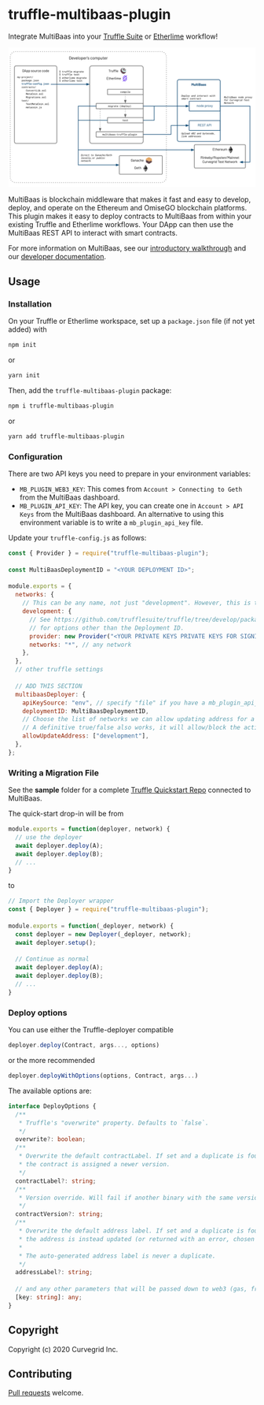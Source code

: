 # truffle-multibaas-plugin

Integrate MultiBaas into your [Truffle Suite](https://github.com/trufflesuite/truffle) or [Etherlime](https://github.com/LimeChain/etherlime) workflow!

![MultiBaas Truffle and Etherlime plugin architecture](truffle-multibaas-plugin-architecture.png)

MultiBaas is blockchain middleware that makes it fast and easy to develop, deploy, and operate on the Ethereum and OmiseGO blockchain platforms. This plugin makes it easy to deploy contracts to MultiBaas from within your existing Truffle and Etherlime workflows. Your DApp can then use the MultiBaas REST API to interact with smart contracts.

For more information on MultiBaas, see our [introductory walkthrough](https://www.curvegrid.com/blog/2020-04-06-multibaas-intro/) and our [developer documentation](https://www.curvegrid.com/docs/).

## Usage

### Installation

On your Truffle or Etherlime workspace, set up a `package.json` file (if not yet added) with

```bash
npm init
```

or

```bash
yarn init
```

Then, add the `truffle-multibaas-plugin` package:

```bash
npm i truffle-multibaas-plugin
```

or

```bash
yarn add truffle-multibaas-plugin
```

### Configuration

There are two API keys you need to prepare in your environment variables:

- `MB_PLUGIN_WEB3_KEY`: This comes from `Account > Connecting to Geth` from the MultiBaas dashboard.
- `MB_PLUGIN_API_KEY`: The API key, you can create one in `Account > API Keys` from the MultiBaas dashboard.
  An alternative to using this environment variable is to write a `mb_plugin_api_key` file.

Update your `truffle-config.js` as follows:

```js
const { Provider } = require("truffle-multibaas-plugin");

const MultiBaasDeploymentID = "<YOUR DEPLOYMENT ID>";

module.exports = {
  networks: {
    // This can be any name, not just "development". However, this is the default network name for Truffle.
    development: {
      // See https://github.com/trufflesuite/truffle/tree/develop/packages/hdwallet-provider
      // for options other than the Deployment ID.
      provider: new Provider("<YOUR PRIVATE KEYS PRIVATE KEYS FOR SIGNING>", MultiBaasDeploymentID),
      networks: "*", // any network
    },
  },
  // other truffle settings

  // ADD THIS SECTION
  multibaasDeployer: {
    apiKeySource: "env", // specify "file" if you have a mb_plugin_api_key instead of an environment variable.
    deploymentID: MultiBaasDeploymentID,
    // Choose the list of networks we can allow updating address for a label.
    // A definitive true/false also works, it will allow/block the action for all networks.
    allowUpdateAddress: ["development"],
  },
};
```

### Writing a Migration File

See the **sample** folder for a complete [Truffle Quickstart Repo](https://www.trufflesuite.com/docs/truffle/quickstart)
connected to MultiBaas.

The quick-start drop-in will be from

```js
module.exports = function(deployer, network) {
  // use the deployer
  await deployer.deploy(A);
  await deployer.deploy(B);
  // ...
}
```

to

```js
// Import the Deployer wrapper
const { Deployer } = require("truffle-multibaas-plugin");

module.exports = function(_deployer, network) {
  const deployer = new Deployer(_deployer, network);
  await deployer.setup();

  // Continue as normal
  await deployer.deploy(A);
  await deployer.deploy(B);
  // ...
}
```

### Deploy options

You can use either the Truffle-deployer compatible

```js
deployer.deploy(Contract, args..., options)
```

or the more recommended

```js
deployer.deployWithOptions(options, Contract, args...)
```

The available options are:

```ts
interface DeployOptions {
  /**
   * Truffle's "overwrite" property. Defaults to `false`.
   */
  overwrite?: boolean;
  /**
   * Overwrite the default contractLabel. If set and a duplicate is found,
   * the contract is assigned a newer version.
   */
  contractLabel?: string;
  /**
   * Version override. Will fail if another binary with the same version is found.
   */
  contractVersion?: string;
  /**
   * Overwrite the default address label. If set and a duplicate is found,
   * the address is instead updated (or returned with an error, chosen by global setting `allowUpdateAddress`).
   *
   * The auto-generated address label is never a duplicate.
   */
  addressLabel?: string;

  // and any other parameters that will be passed down to web3 (gas, from, etc.)
  [key: string]: any;
}
```

## Copyright

Copyright (c) 2020 Curvegrid Inc.

## Contributing

[Pull requests](https://github.com/curvegrid/truffle-multibaas-plugin/compare) welcome.
